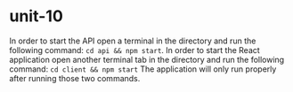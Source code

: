 # unit-10
In order to start the API open a terminal in the directory and run the following command:
```cd api && npm start```.
In order to start the React application open another terminal tab in the directory and run the following command:
```cd client && npm start```
The application will only run properly after running those two commands.
